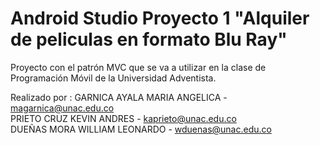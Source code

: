 # Android Studio Proyecto 1 "Alquiler de peliculas en formato Blu Ray"
Proyecto con el patrón MVC que se va a utilizar en la clase de Programación Móvil de la Universidad Adventista.

Realizado por :
GARNICA AYALA MARIA ANGELICA - 	magarnica@unac.edu.co            
PRIETO CRUZ KEVIN ANDRES - 	kaprieto@unac.edu.co               
DUEÑAS MORA WILLIAM LEONARDO - 	wduenas@unac.edu.co
